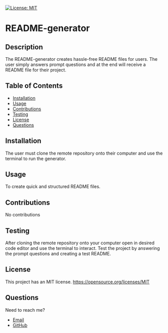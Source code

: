 
   [![License: MIT](https://img.shields.io/static/v1?label=license&message=MIT&color=green)](https://opensource.org/licenses/MIT)

   

  # README-generator

  ## Description 
  The README-generator creates hassle-free README files for users. The user simply answers prompt questions and at the end will receive a README file for their project. 
  ## Table of Contents

  * [Installation](#Installation)
  * [Usage](#Usage)
  * [Contributions](#Contributions)
  * [Testing](#Testing)
  * [License](#License)
  * [Questions](#Questions)

  ## Installation
  The user must clone the remote repository onto their computer and use the terminal to run the generator.

  ## Usage
  To create quick and structured README files. 

  ## Contributions
  No contributions

  ## Testing 
  After cloning the remote repository onto your computer open in desired code editor and use the terminal to interact. Test the project by answering the prompt questions and creating a test README.

  ## License 
  This project has an MIT license.
  https://opensource.org/licenses/MIT

 
  

  ## Questions
  Need to reach me?
  * [Email](michvalenz27@gmail.com)
  * [GitHub](https://github.com/MichValenz/README-generator)


       